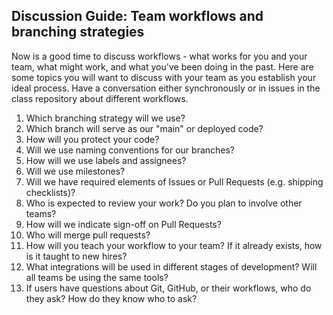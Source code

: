 ## Discussion Guide: Team workflows and branching strategies

Now is a good time to discuss workflows - what works for you and your team, what might work, and what you've been doing in the past. Here are some topics you will want to discuss with your team as you establish your ideal process.  Have a conversation either synchronously or in issues in the class repository about different workflows.

1. Which branching strategy will we use?
1. Which branch will serve as our "main" or deployed code?
1. How will you protect your code?
1. Will we use naming conventions for our branches?
1. How will we use labels and assignees?
1. Will we use milestones?
1. Will we have required elements of Issues or Pull Requests (e.g. shipping checklists)?
1. Who is expected to review your work? Do you plan to involve other teams?
1. How will we indicate sign-off on Pull Requests?
1. Who will merge pull requests?
1. How will you teach your workflow to your team? If it already exists, how is it taught to new hires?
1. What integrations will be used in different stages of development? Will all teams be using the same tools?
1. If users have questions about Git, GitHub, or their workflows, who do they ask? How do they know who to ask?
